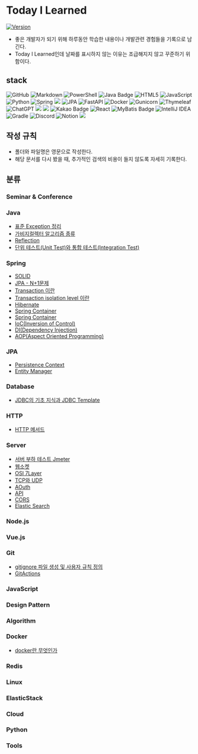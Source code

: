 # Today I Learned

[![Version](https://img.shields.io/badge/version-2024.9.11-red.svg)](./CHANGELOG)
* 좋은 개발자가 되기 위해 하루동안 학습한 내용이나 개발관련 경험들을 기록으로 남긴다.
* Today I Learned인데 날짜를 표시하지 않는 이유는 조급해지지 않고 꾸준하기 위함이다.

## stack
![GitHub](https://img.shields.io/badge/github-%23121011.svg?style=for-the-badge&logo=github&logoColor=white)
![Markdown](https://img.shields.io/badge/markdown-%23000000.svg?style=for-the-badge&logo=markdown&logoColor=white)
![PowerShell](https://img.shields.io/badge/PowerShell-%235391FE.svg?style=for-the-badge&logo=powershell&logoColor=white)
![Java Badge](https://img.shields.io/badge/Java%2017-%23ED8B00.svg?style=for-the-badge&logo=openjdk&logoColor=fff)
![HTML5](https://img.shields.io/badge/html5-%23E34F26.svg?style=for-the-badge&logo=html5&logoColor=white)
![JavaScript](https://img.shields.io/badge/javascript-%23323330.svg?style=for-the-badge&logo=javascript&logoColor=%23F7DF1E)
![Python](https://img.shields.io/badge/python-3670A0?style=for-the-badge&logo=python&logoColor=ffdd54)
![Spring](https://img.shields.io/badge/spring-%236DB33F.svg?style=for-the-badge&logo=spring&logoColor=white)
<img src="https://img.shields.io/badge/springboot-6DB33F?style=for-the-badge&logo=springboot&logoColor=white">
![JPA](https://img.shields.io/badge/JPA-6DB33F.svg?style=for-the-badge&logo=&logoColor=white)
![FastAPI](https://img.shields.io/badge/FastAPI-005571?style=for-the-badge&logo=fastapi)
![Docker](https://img.shields.io/badge/docker-%230db7ed.svg?style=for-the-badge&logo=docker&logoColor=white)
![Gunicorn](https://img.shields.io/badge/gunicorn-%298729.svg?style=for-the-badge&logo=gunicorn&logoColor=white)
![Thymeleaf](https://img.shields.io/badge/Thymeleaf-%23005C0F.svg?style=for-the-badge&logo=Thymeleaf&logoColor=white)
![ChatGPT](https://img.shields.io/badge/chatGPT-74aa9c?style=for-the-badge&logo=openai&logoColor=white)
<img src="https://img.shields.io/badge/MySQL-4479A1?style=for-the-badge&logo=MySQL&logoColor=white">
<img src="https://img.shields.io/badge/JUnit5-25A162?style=for-the-badge&logo=JUnit5&logoColor=white">
![Kakao Badge](https://img.shields.io/badge/Kakao-FFCD00?logo=kakao&logoColor=000&style=for-the-badge)
![React](https://img.shields.io/badge/react-%2320232a.svg?style=for-the-badge&logo=react&logoColor=%2361DAFB)
![MyBatis Badge](https://img.shields.io/badge/mybatis%203.0.3-000000?style=for-the-badge&logoColor=white)
![IntelliJ IDEA](https://img.shields.io/badge/IntelliJIDEA-000000.svg?style=for-the-badge&logo=intellij-idea&logoColor=white)
![Gradle](https://img.shields.io/badge/Gradle-02303A.svg?style=for-the-badge&logo=Gradle&logoColor=white)
![Discord](https://img.shields.io/badge/Discord-%235865F2.svg?style=for-the-badge&logo=discord&logoColor=white)
![Notion](https://img.shields.io/badge/Notion-%23000000.svg?style=for-the-badge&logo=notion&logoColor=white)
<img src="https://img.shields.io/badge/JUnit5-25A162?style=for-the-badge&logo=JUnit5&logoColor=white">

## 작성 규칙

* 폴더와 파일명은 영문으로 작성한다.
* 해당 문서를 다시 봤을 때, 추가적인 검색의 비용이 들지 않도록 자세히 기록한다.



## 분류
### Seminar & Conference

### Java
* [표준 Exception 정리](https://github.com/JungHyeonmin/TIL/blob/main/Java/Exception.md)
* [가비지컬렉터 알고리즘 종류](https://github.com/JungHyeonmin/TIL/blob/main/Java/Garbage%20Collector%20algorithm.md)
* [Reflection](https://github.com/JungHyeonmin/TIL/blob/main/Java/Reflection.md)
* [단위 테스트(Unit Test)와 통합 테스트(Integration Test)](https://github.com/JungHyeonmin/TIL/blob/main/Java/Unit%20Test%26Integration%20Test.md)


### Spring
* [SOLID](https://github.com/JungHyeonmin/TIL/blob/main/Spring/SOLID.md)
* [JPA - N+1문제](https://github.com/JungHyeonmin/TIL/blob/main/Spring/JPA/N%2B1.md)
* [Transaction 이란](https://github.com/JungHyeonmin/TIL/blob/main/Spring/Transaction.md)
* [Transaction isolation level 이란](https://github.com/JungHyeonmin/TIL/blob/main/Spring/Transaction%20Isolation%20Level.md)
* [Hibernate](https://github.com/JungHyeonmin/TIL/blob/main/Spring/JPA/Hibernate.md)
* [Spring Container](https://github.com/JungHyeonmin/TIL/blob/main/Spring/SpringContainer.md)
* [Spring Container](https://github.com/JungHyeonmin/TIL/blob/main/Spring/Spring%20Core.md)
* [IoC(Inversion of Control)](https://github.com/JungHyeonmin/TIL/blob/main/Spring/IoC.md)
* [DI(Dependency Injection)](https://github.com/JungHyeonmin/TIL/blob/main/Spring/DI.md)
* [AOP(Aspect Oriented Programming)](https://github.com/JungHyeonmin/TIL/blob/main/Spring/AOP.md)

### JPA
* [Persistence Context](https://github.com/JungHyeonmin/TIL/blob/main/Spring/JPA/Persistence%20Context.md)
* [Entity Manager](https://github.com/JungHyeonmin/TIL/blob/main/Spring/JPA/Entity_Manager.md)


### Database
* [JDBC의 기초 지식과 JDBC Template](https://github.com/JungHyeonmin/TIL/blob/main/Database/JDBC.md)

### HTTP
* [HTTP 메서드](https://github.com/JungHyeonmin/TIL/blob/main/HTTP/HTTP_Method.md)

### Server
* [서버 부하 테스트 Jmeter](https://github.com/JungHyeonmin/TIL/blob/main/Server/README.md)
* [웹소켓](https://github.com/JungHyeonmin/TIL/blob/main/Server/WebSocket.md)
* [OSI 7Layer](https://github.com/JungHyeonmin/TIL/blob/main/Server/OSI%207Layer.md)
* [TCP와 UDP](https://github.com/JungHyeonmin/TIL/blob/main/Server/TCP%20UDP.md)
* [AOuth](https://github.com/JungHyeonmin/TIL/blob/main/Server/OAuth.md)
* [API](https://github.com/JungHyeonmin/TIL/blob/main/Server/API.md)
* [CORS](https://github.com/JungHyeonmin/TIL/blob/main/Server/CORS.md)
* [Elastic Search](https://github.com/JungHyeonmin/TIL/blob/main/Server/Elastic_Search.md)

### Node.js

### Vue.js

### Git
* [gitignore 파일 생성 및 사용자 규칙 정의](https://github.com/JungHyeonmin/TIL/blob/main/Git/gitignore_file_create_and_customizing.md)
* [GitActions](https://github.com/JungHyeonmin/TIL/blob/main/Git/GitActions.md)

### JavaScript

### Design Pattern

### Algorithm

### Docker
* [docker란 무엇인가](https://github.com/JungHyeonmin/TIL/blob/main/Docker/What_is_docker.md)
### Redis

### Linux

### ElasticStack

### Cloud

### Python

### Tools
